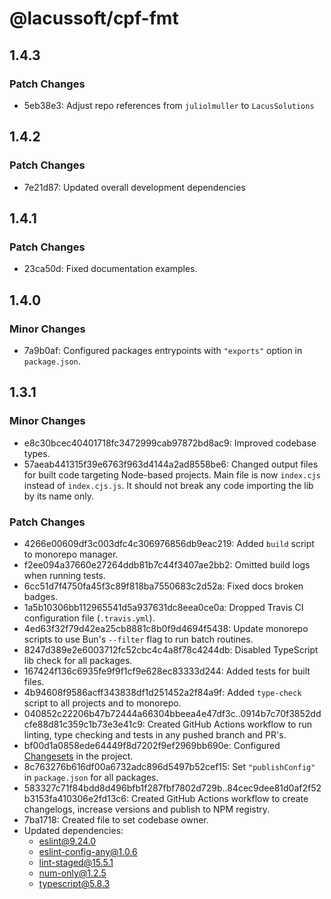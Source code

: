 # @lacussoft/cpf-fmt

## 1.4.3

### Patch Changes

- 5eb38e3: Adjust repo references from `juliolmuller` to `LacusSolutions`

## 1.4.2

### Patch Changes

- 7e21d87: Updated overall development dependencies

## 1.4.1

### Patch Changes

- 23ca50d: Fixed documentation examples.

## 1.4.0

### Minor Changes

- 7a9b0af: Configured packages entrypoints with `"exports"` option in `package.json`.

## 1.3.1

### Minor Changes

- e8c30bcec40401718fc3472999cab97872bd8ac9: Improved codebase types.
- 57aeab441315f39e6763f963d4144a2ad8558be6: Changed output files for built code targeting Node-based projects. Main file is now `index.cjs` instead of `index.cjs.js`. It should not break any code importing the lib by its name only.

### Patch Changes

- 4266e00609df3c003dfc4c306976856db9eac219: Added `build` script to monorepo manager.
- f2ee094a37660e27264ddb81b7c44f3407ae2bb2: Omitted build logs when running tests.
- 6cc51d7f4750fa45f3c89f818ba7550683c2d52a: Fixed docs broken badges.
- 1a5b10306bb112965541d5a937631dc8eea0ce0a: Dropped Travis CI configuration file (`.travis.yml`).
- 4ed63f32f79d42ea25cb8881c8b0f9d4694f5438: Update monorepo scripts to use Bun's `--filter` flag to run batch routines.
- 8247d389e2e6003712fc52cbc4c4a8f78c4244db: Disabled TypeScript lib check for all packages.
- 167424f136c6935fe9f9f1cf9e628ec83333d244: Added tests for built files.
- 4b94608f9586acff343838df1d251452a2f84a9f: Added `type-check` script to all projects and to monorepo.
- 040852c22206b47b72444a66304bbeea4e47df3c..0914b7c70f3852ddcfe88d81c359c1b73e3e41c9: Created GitHub Actions workflow to run linting, type checking and tests in any pushed branch and PR's.
- bf00d1a0858ede64449f8d7202f9ef2969bb690e: Configured [Changesets](https://github.com/changesets/changesets) in the project.
- 8c763276b616df00a6732adc896d5497b52cef15: Set `"publishConfig"` in `package.json` for all packages.
- 583327c71f84bdd8d496bfb1f287fbf7802d729b..84cec9dee81d0af2f52b3153fa410306e2fd13c6: Created GitHub Actions workflow to create changelogs, increase versions and publish to NPM registry.
- 7ba1718: Created file to set codebase owner.
- Updated dependencies:
  - eslint@9.24.0
  - eslint-config-any@1.0.6
  - lint-staged@15.5.1
  - num-only@1.2.5
  - typescript@5.8.3
